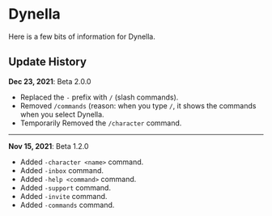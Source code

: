 # Dynella

Here is a few bits of information for Dynella.

## Update History

**Dec 23, 2021**: Beta 2.0.0
- Replaced the `-` prefix with `/` (slash commands).
- Removed `/commands` (reason: when you type `/`, it shows the commands when you select Dynella.
- Temporarily Removed the `/character` command.

---

**Nov 15, 2021**: Beta 1.2.0
- Added `-character <name>` command.
- Added `-inbox` command.
- Added `-help <command>` command.
- Added `-support` command.
- Added `-invite` command.
- Added `-commands` command.
